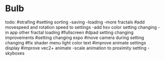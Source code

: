 # Bulb

todo:
#strafing
#setting sorting
-saving
-loading
-more fractals
#add movespeed and rotation speed to settings
-add hsv color setting changing
-in app other fractal loading
#fullscreen
#dpad setting changing improvements
#setting changing expo
#move camera during setting changing
#fix shader menu light color text
#improve animate settings display
#improve vec2+ animate 
-scale animation to proximity setting
-skyboxes
